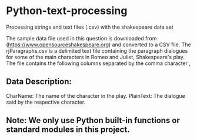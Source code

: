 # Python-text-processing
Processing strings and text files (.csv) with the shakespeare data set

The sample data file used in this question is downloaded from (https://www.opensourceshakespeare.org) and converted to a CSV file. The rjParagraphs.csv is a delimited text file containing the paragraph dialogues for some of the main characters in Romeo and Juliet, Shakespeare's play. The file contains the following columns separated by the comma character ,

## Data Description:
CharName: The name of the character in the play.
PlainText: The dialogue said by the respective character.

## Note: We only use Python built-in functions or standard modules in this project.

